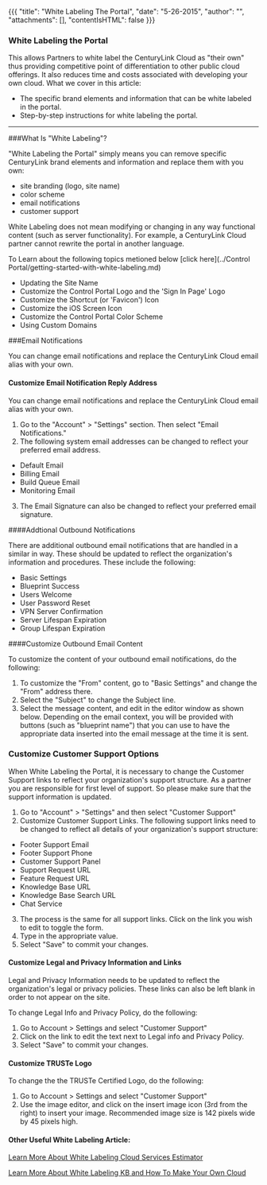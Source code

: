 {{{
  "title": "White Labeling The Portal",
  "date": "5-26-2015",
  "author": "",
  "attachments": [],
  "contentIsHTML": false
}}}

### White Labeling the Portal

This allows Partners to white label the CenturyLink Cloud as "their own" thus providing competitive point of differentiation to other public cloud offerings. It also reduces time and costs associated with developing your own cloud. What we cover in this article:

* The specific brand elements and information that can be white labeled in the portal.
* Step-by-step instructions for white labeling the portal.

---
###What Is "White Labeling"?

"White Labeling the Portal" simply means you can remove specific CenturyLink brand elements and information and replace them with you own:

* site branding (logo, site name)
* color scheme
* email notifications
* customer support 

White Labeling does not mean modifying or changing in any way functional content (such as server functionality). For example, a CenturyLink Cloud partner cannot rewrite the portal in another language. 

To Learn about the following topics metioned below [click here](../Control Portal/getting-started-with-white-labeling.md)
* Updating the Site Name
* Customize the Control Portal Logo and the 'Sign In Page' Logo
* Customize the Shortcut (or 'Favicon') Icon
* Customize the iOS Screen Icon
* Customize the Control Portal Color Scheme
* Using Custom Domains

###Email Notifications

You can change email notifications and replace the CenturyLink Cloud email alias with your own.

#### Customize Email Notification Reply Address

You can change email notifications and replace the CenturyLink Cloud email alias with your own. 

1. Go to the "Account" > "Settings" section. Then select "Email Notifications."
2. The following system email addresses can be changed to reflect your preferred email address.
  * Default Email
  * Billing Email
  * Build Queue Email
  * Monitoring Email
3. The Email Signature can also be changed to reflect your preferred email signature.

####Addtional Outbound Notifications

There are additional outbound email notifications that are handled in a similar in way. These should be updated to reflect the organization's information and procedures. These include the following:

* Basic Settings
* Blueprint Success 
* Users Welcome
* User Password Reset
* VPN Server Confirmation
* Server Lifespan Expiration 
* Group Lifespan Expiration

####Customize Outbound Email Content

To customize the content of your outbound email notifications, do the following:

1. To customize the "From" content, go to "Basic Settings" and change the "From" address there.
2. Select the "Subject" to change the Subject line.
3. Select the message content, and edit in the editor window as shown below. Depending on the email context, you will be provided with buttons (such as "blueprint name") that you can use to have the appropriate data inserted into the email message at the time it is sent.

### Customize Customer Support Options

When White Labeling the Portal, it is necessary to change the Customer Support links to reflect your organization's support structure. As a partner you are responsible for first level of support. So please make sure that the support information is updated.

1. Go to "Account" > "Settings" and then select "Customer Support"
2. Customize Customer Support Links. The following support links need to be changed to reflect all details of your organization's support structure: 
  * Footer Support Email
  * Footer Support Phone
  * Customer Support Panel
  * Support Request URL
  * Feature Request URL
  * Knowledge Base URL
  * Knowledge Base Search URL
  * Chat Service
3. The process is the same for all support links. Click on the link you wish to edit to toggle the form. 
4. Type in the appropriate value.
5. Select "Save" to commit your changes.

#### Customize Legal and Privacy Information and Links

Legal and Privacy Information needs to be updated to reflect the organization's legal or privacy policies. These links can also be left blank in order to not appear on the site.

To change Legal Info and Privacy Policy, do the following:
1. Go to Account > Settings and select "Customer Support"
2. Click on the link to edit the text next to Legal info and Privacy Policy.
3. Select "Save" to commit your changes.

#### Customize TRUSTe Logo

To change the the TRUSTe Certified Logo, do the following:

1. Go to Account > Settings and select "Customer Support"
2. Use the image editor, and click on the insert image icon (3rd from the right) to insert your image. Recommended image size is 142 pixels wide by 45 pixels high.

#### Other Useful White Labeling Article:

[Learn More About White Labeling Cloud Services Estimator](https://www.ctl.io/blog/post/cloud-services-estimator-now-open-source/)

[Learn More About White Labeling KB and How To Make Your Own Cloud](https://www.ctl.io/blog/post/take-control-channel-partners-and-enterprise-customers-can-make-our-cloud-their-own/)
